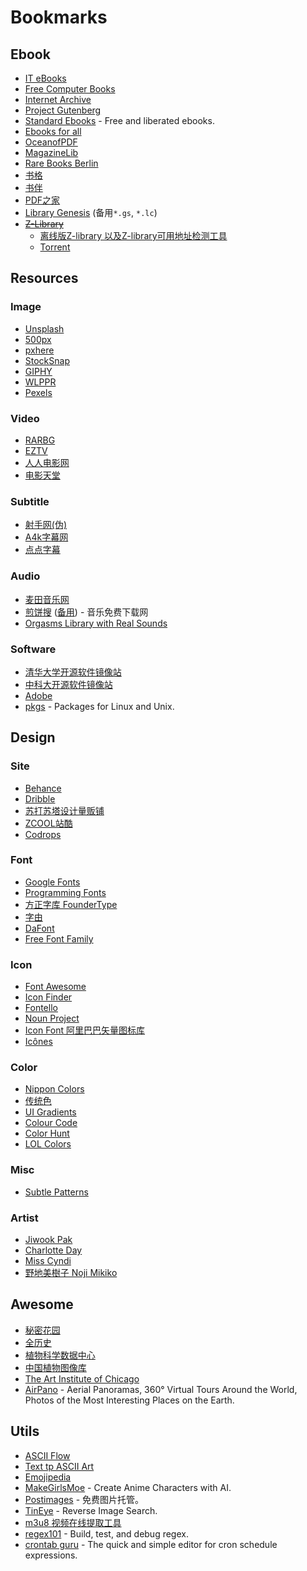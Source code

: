 # Bookmarks

## Ebook

- [IT eBooks](https://it-ebooks.info/)
- [Free Computer Books](https://freecomputerbooks.com/)
- [Internet Archive](https://archive.org/)
- [Project Gutenberg](https://www.gutenberg.org/)
- [Standard Ebooks](https://standardebooks.org/) - Free and liberated ebooks.
- [Ebooks for all](https://www.ebooks-for-all.com/)
- [OceanofPDF](https://oceanofpdf.com/)
- [MagazineLib](https://magazinelib.com/)
- [Rare Books Berlin](http://www.rarebooksberlin.de/)
- [书格](https://new.shuge.org/)
- [书伴](https://bookfere.com/)
- [PDF之家](https://pdfzj.com/)
- [Library Genesis](https://libgen.li/) (备用`*.gs`, `*.lc`)
- [~~Z-Library~~](https://z-lib.org/)
  - [离线版Z-library 以及Z-library可用地址检测工具](https://zhuanlan.zhihu.com/p/565705464)
  - [Torrent](http://2urmf2mk2dhmz4km522u4yfy2ynbzkbejf2cvmpcbzhpffvcuksrz6ad.onion/zlib-downloads.html)

## Resources

### Image

- [Unsplash](https://unsplash.com/)
- [500px](https://500px.com/)
- [pxhere](https://pxhere.com/)
- [StockSnap](https://stocksnap.io/)
- [GIPHY](https://giphy.com/)
- [WLPPR](https://wlppr.co/)
- [Pexels](https://www.pexels.com/)

### Video

- [RARBG](https://rarbg.to/index8.php)
- [EZTV](https://eztv.re/)
- [人人电影网](https://www.rrdynb.com/index.html)
- [电影天堂](https://www.dy2018.com/)

### Subtitle

- [射手网(伪)](http://assrt.net/)
- [A4k字幕网](https://www.a4k.net/)
- [点点字幕](https://www.ddzimu.com/)

### Audio

- [麦田音乐网](https://www.mtyyw.com/)
- [煎饼搜](https://www.jbsou.cn/) ([备用](https://www.at38.cn/)) - 音乐免费下载网
- [Orgasms Library with Real Sounds](https://orgasmsoundlibrary.com/#home)

### Software

- [清华大学开源软件镜像站](https://mirrors.tuna.tsinghua.edu.cn/)
- [中科大开源软件镜像站](http://mirrors.ustc.edu.cn/)
- [Adobe](http://adobe.v404.cn/adobe/)
- [pkgs](https://pkgs.org/) - Packages for Linux and Unix.

## Design

### Site

- [Behance](https://www.behance.net/)
- [Dribble](https://dribbble.com/)
- [苏打苏塔设计量贩铺](http://sudasuta.com/)
- [ZCOOL站酷](https://www.zcool.com.cn/)
- [Codrops](https://tympanus.net/codrops/)

### Font

- [Google Fonts](https://fonts.google.com/)
- [Programming Fonts](https://www.programmingfonts.org/)
- [方正字库 FounderType](https://www.foundertype.com/)
- [字由](https://www.hellofont.cn/home)
- [DaFont](https://www.dafont.com/)
- [Free Font Family](https://freefontsfamily.com/)

### Icon

- [Font Awesome](https://fontawesome.com/)
- [Icon Finder](https://www.iconfinder.com/)
- [Fontello](https://fontello.com/)
- [Noun Project](https://thenounproject.com/)
- [Icon Font 阿里巴巴矢量图标库](https://www.iconfont.cn/)
- [Icônes](https://icones.js.org/)

### Color

- [Nippon Colors](https://nipponcolors.com/)
- [传统色](http://zhongguose.com/)
- [UI Gradients](https://uigradients.com/)
- [Colour Code](https://www.toptal.com/designers/colourcode)
- [Color Hunt](https://colorhunt.co/)
- [LOL Colors](https://www.webdesignrankings.com/resources/lolcolors/)

### Misc

- [Subtle Patterns](https://www.toptal.com/designers/subtlepatterns/)

### Artist

- [Jiwook Pak](http://jiwoonpak.com/)
- [Charlotte Day](https://charlottedaydesign.com/)
- [Miss Cyndi](https://misscyndi.com/)
- [野地美樹子 Noji Mikiko](https://nojimikiko.jp/)

## Awesome

- [秘密花园](http://www.yini.org/)
- [全历史](https://www.allhistory.com/)
- [植物科学数据中心](https://www.plantplus.cn/cn)
- [中国植物图像库](http://ppbc.iplant.cn/)
- [The Art Institute of Chicago](https://www.artic.edu/collection)
- [AirPano](https://www.airpano.com/) - Aerial Panoramas, 360° Virtual Tours Around the World, Photos of the Most Interesting Places on the Earth.

## Utils

- [ASCII Flow](https://asciiflow.com/#/)
- [Text tp ASCII Art](https://patorjk.com/software/taag/#p=display&f=Graffiti&t=Type%20Something%20)
- [Emojipedia](https://emojipedia.org/)
- [MakeGirlsMoe](https://make.girls.moe/#/) - Create Anime Characters with AI.
- [Postimages](https://postimages.org/) - 免费图片托管。
- [TinEye](https://tineye.com/) - Reverse Image Search.
- [m3u8 视频在线提取工具](http://blog.luckly-mjw.cn/tool-show/m3u8-downloader/index.html)
- [regex101](https://regex101.com/) - Build, test, and debug regex.
- [crontab guru](https://crontab.guru/) - The quick and simple editor for cron schedule expressions.
